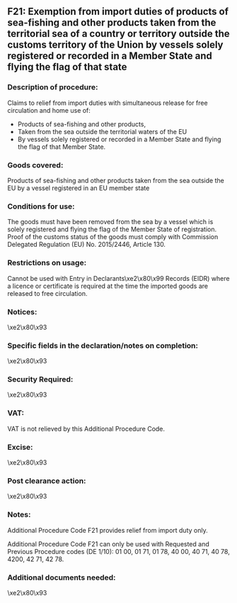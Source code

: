 F21: Exemption from import duties of products of sea-fishing and other products taken from the territorial sea of a country or territory outside the customs territory of the Union by vessels solely registered or recorded in a Member State and flying the flag of that state
--------------------------------------------------------------------------------------------------------------------------------------------------------------------------------------------------------------------------------------------------------------------------------

### Description of procedure:

Claims to relief from import duties with simultaneous release for free circulation and home use of:

 * Products of sea-fishing and other products,
 * Taken from the sea outside the territorial waters of the EU
 * By vessels solely registered or recorded in a Member State and flying the flag of that Member State.

### Goods covered:

Products of sea-fishing and other products taken from the sea outside the EU by a vessel registered in an EU member state

### Conditions for use:

The goods must have been removed from the sea by a vessel which is solely registered and flying the flag of the Member State of registration. Proof of the customs status of the goods must comply with Commission Delegated Regulation (EU) No. 2015/2446, Article 130.

### Restrictions on usage:

Cannot be used with Entry in Declarants\xe2\x80\x99 Records (EIDR) where a licence or certificate is required at the time the imported goods are released to free circulation.

### Notices:

\xe2\x80\x93

### Specific fields in the declaration/notes on completion:

\xe2\x80\x93

### Security Required:

\xe2\x80\x93

### VAT:

VAT is not relieved by this Additional Procedure Code.

### Excise:

\xe2\x80\x93

### Post clearance action:

\xe2\x80\x93

### Notes:

Additional Procedure Code F21 provides relief from import duty only.

Additional Procedure Code F21 can only be used with Requested and Previous Procedure codes (DE 1/10): 01 00, 01 71, 01 78, 40 00, 40 71, 40 78, 4200, 42 71, 42 78.

### Additional documents needed:

\xe2\x80\x93

